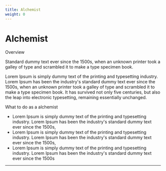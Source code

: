 ```yaml
---
title: Alchemist
weight: 0
---
```


# Alchemist


<section class="">    
    <div class="font-light text-4xl text-covalent-black pb-12  max-w-screen-md">
     Overview
    </div>
    <p class="text-xl max-w-4xl text-gray-800 mb-6">
    Standard dummy text ever since the 1500s, when an unknown printer took a galley of type and scrambled it to make a type specimen book. 
    </p>
    <p class="text-xl max-w-4xl text-gray-800 mb-6">
    Lorem Ipsum is simply dummy text of the printing and typesetting industry. Lorem Ipsum has been the industry's standard dummy text ever since the 1500s, when an unknown printer took a galley of type and scrambled it to make a type specimen book. It has survived not only five centuries, but also the leap into electronic typesetting, remaining essentially unchanged. 
    </p>
    <div class="font-light text-4xl text-covalent-black py-6 max-w-screen-md">
     What to do as a alchemist
    </div>
    <ul class="list-disc max-w-3xl">
    <li class="text-xl ">Lorem Ipsum is simply dummy text of the printing and typesetting industry. Lorem Ipsum has been the industry's standard dummy text ever since the 1500s,</li>
    <li class="text-xl ">Lorem Ipsum is simply dummy text of the printing and typesetting industry. Lorem Ipsum has been the industry's standard dummy text ever since the 1500s, </li>
    <li class="text-xl ">Lorem Ipsum is simply dummy text of the printing and typesetting industry. Lorem Ipsum has been the industry's standard dummy text ever since the 1500s</li>
    </ul>
    <hr />
</section>


